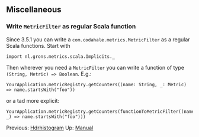 ## Miscellaneous

### Write `MetricFilter` as regular Scala function

Since 3.5.1 you can write a `com.codahale.metrics.MetricFilter` as a regular Scala functions. Start with

    import nl.grons.metrics.scala.Implicits._

Then wherever you need a `MetricFilter` you can write a function of type `(String, Metric) => Boolean`. E.g.:

    YourApplication.metricRegistry.getCounters((name: String, _: Metric) => name.startsWith("foo"))

or a tad more explicit:

    YourApplication.metricRegistry.getCounters(functionToMetricFilter((name, _) => name.startsWith("foo")))


Previous: [Hdrhistogram](Hdrhistogram.md) Up: [Manual](Manual.md)
